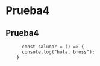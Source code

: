 # Prueba4
## Prueba4

```javasript
      const saludar = () => {
      console.log("hola, bross");
    }
 ``` 
 
 
